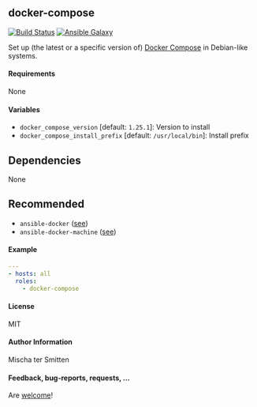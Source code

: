 ## docker-compose

[![Build Status](https://travis-ci.org/Oefenweb/ansible-docker-compose.svg?branch=master)](https://travis-ci.org/Oefenweb/ansible-docker-compose)
[![Ansible Galaxy](http://img.shields.io/badge/ansible--galaxy-docker--compose-blue.svg)](https://galaxy.ansible.com/Oefenweb/docker-compose/)

Set up (the latest or a specific version of) [Docker Compose](https://docs.docker.com/compose) in Debian-like systems.

#### Requirements

None

#### Variables

* `docker_compose_version` [default: `1.25.1`]: Version to install
* `docker_compose_install_prefix` [default: `/usr/local/bin`]: Install prefix

## Dependencies

None

## Recommended

* `ansible-docker` ([see](https://github.com/Oefenweb/ansible-docker))
* `ansible-docker-machine` ([see](https://github.com/Oefenweb/ansible-docker-machine))

#### Example

```yaml
---
- hosts: all
  roles:
    - docker-compose
```

#### License

MIT

#### Author Information

Mischa ter Smitten

#### Feedback, bug-reports, requests, ...

Are [welcome](https://github.com/Oefenweb/ansible-docker-compose/issues)!
